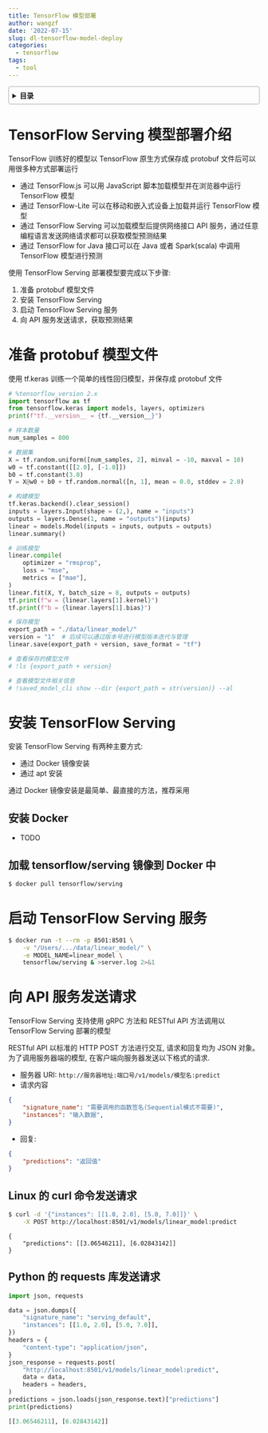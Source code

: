 ```yaml
---
title: TensorFlow 模型部署
author: wangzf
date: '2022-07-15'
slug: dl-tensorflow-model-deploy
categories:
  - tensorflow
tags:
  - tool
---
```


<style>
details {
    border: 1px solid #aaa;
    border-radius: 4px;
    padding: .5em .5em 0;
}
summary {
    font-weight: bold;
    margin: -.5em -.5em 0;
    padding: .5em;
}
details[open] {
    padding: .5em;
}
details[open] summary {
    border-bottom: 1px solid #aaa;
    margin-bottom: .5em;
}
img {
    pointer-events: none;
}
</style>

<details><summary>目录</summary><p>

- [TensorFlow Serving 模型部署介绍](#tensorflow-serving-模型部署介绍)
- [准备 protobuf 模型文件](#准备-protobuf-模型文件)
- [安装 TensorFlow Serving](#安装-tensorflow-serving)
  - [安装 Docker](#安装-docker)
  - [加载 tensorflow/serving 镜像到 Docker 中](#加载-tensorflowserving-镜像到-docker-中)
- [启动 TensorFlow Serving 服务](#启动-tensorflow-serving-服务)
- [向 API 服务发送请求](#向-api-服务发送请求)
  - [Linux 的 curl 命令发送请求](#linux-的-curl-命令发送请求)
  - [Python 的 requests 库发送请求](#python-的-requests-库发送请求)
</p></details><p></p>


# TensorFlow Serving 模型部署介绍

TensorFlow 训练好的模型以 TensorFlow 原生方式保存成 protobuf 文件后可以用很多种方式部署运行

* 通过 TensorFlow.js 可以用 JavaScript 脚本加载模型并在浏览器中运行 TensorFlow 模型
* 通过 TensorFlow-Lite 可以在移动和嵌入式设备上加载并运行 TensorFlow 模型
* 通过 TensorFlow Serving 可以加载模型后提供网络接口 API 服务，通过任意编程语言发送网络请求都可以获取模型预测结果
* 通过 TensorFlow for Java 接口可以在 Java 或者 Spark(scala) 中调用 TensorFlow 模型进行预测

使用 TensorFlow Serving 部署模型要完成以下步骤:

1. 准备 protobuf 模型文件
2. 安装 TensorFlow Serving 
3. 启动 TensorFlow Serving 服务
4. 向 API 服务发送请求，获取预测结果

# 准备 protobuf 模型文件

使用 tf.keras 训练一个简单的线性回归模型，并保存成 protobuf 文件

```python
# %tensorflow_version 2.x
import tensorflow as tf
from tensorflow.keras import models, layers, optimizers
print(f"tf.__version__ = {tf.__version__}")

# 样本数量
num_samples = 800

# 数据集
X = tf.random.uniform([num_samples, 2], minval = -10, maxval = 10)
w0 = tf.constant([[2.0], [-1.0]])
b0 = tf.constant(3.0)
Y = X@w0 + b0 + tf.random.normal([n, 1], mean = 0.0, stddev = 2.0)

# 构建模型
tf.keras.backend().clear_session()
inputs = layers.Input(shape = (2,), name = "inputs")
outputs = layers.Dense(1, name = "outputs")(inputs)
linear = models.Model(inputs = inputs, outputs = outputs)
linear.summary()

# 训练模型
linear.compile(
    optimizer = "rmsprop",
    loss = "mse",
    metrics = ["mae"],
)
linear.fit(X, Y, batch_size = 8, outputs = outputs)
tf.print(f"w = {linear.layers[1].kernel}")
tf.print(f"b = {linear.layers[1].bias}")

# 保存模型
export_path = "./data/linear_model/"
version = "1"  # 后续可以通过版本号进行模型版本迭代与管理
linear.save(export_path + version, save_format = "tf")

# 查看保存的模型文件
# !ls {export_path + version} 

# 查看模型文件相关信息
# !saved_model_cli show --dir {export_path = str(version)} --al
```

# 安装 TensorFlow Serving

安装 TensorFlow Serving 有两种主要方式: 

* 通过 Docker 镜像安装
* 通过 apt 安装

通过 Docker 镜像安装是最简单、最直接的方法，推荐采用

## 安装 Docker

* TODO

## 加载 tensorflow/serving 镜像到 Docker 中

```bash
$ docker pull tensorflow/serving
```

# 启动 TensorFlow Serving 服务

```bash
$ docker run -t --rm -p 8501:8501 \
    -v "/Users/.../data/linear_model/" \
    -e MODEL_NAME=linear_model \
    tensorflow/serving & >server.log 2>&1
```

# 向 API 服务发送请求

TensorFlow Serving 支持使用 gRPC 方法和 RESTful API 方法调用以 TensorFlow Serving 部署的模型

RESTful API 以标准的 HTTP POST 方法进行交互, 请求和回复均为 JSON 对象。
为了调用服务器端的模型, 在客户端向服务器发送以下格式的请求.

- 服务器 URI: ``http://服务器地址:端口号/v1/models/模型名:predict``
- 请求内容

```json
{
    "signature_name": "需要调用的函数签名(Sequential模式不需要)",
    "instances": "输入数据",
}
```

- 回复:

```json
{
    "predictions": "返回值"
}
```

## Linux 的 curl 命令发送请求

```bash
$ curl -d '{"instances": [[1.0, 2.0], [5.0, 7.0]]}' \
    -X POST http://localhost:8501/v1/models/linear_model:predict
```

```
{
    "predictions": [[3.06546211], [6.02843142]]
}
```

## Python 的 requests 库发送请求

```python
import json, requests

data = json.dumps({
    "signature_name": "serving_default",
    "instances": [[1.0, 2.0], [5.0, 7.0]],
})
headers = {
    "content-type": "application/json",
}
json_response = requests.post(
    "http://localhost:8501/v1/models/linear_model:predict",
    data = data,
    headers = headers,
)
predictions = json.loads(json_response.text)["predictions"]
print(predictions)

[[3.06546211], [6.02843142]] 
```
